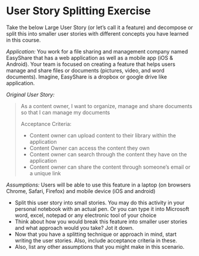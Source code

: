 # User Story Splitting Exercise

Take the below Large User Story (or let’s call it a feature) and decompose or split this into smaller user stories with different concepts you have learned in this course.

_Application:_ You work for a file sharing and management company named EasyShare that has a web application as well as a mobile app (iOS & Android). Your team is focused on creating a feature that helps users manage and share files or documents (pictures, video, and word documents). Imagine, EasyShare is a dropbox or google drive like application.

_Original User Story:_

> As a content owner,
> I want to organize, manage and share documents
> so that I can manage my documents
>
> Acceptance Criteria:
>
> - Content owner can upload content to their library within the application
> - Content Owner can access the content they own
> - Content owner can search through the content they have on the application
> - Content owner can share the content through someone’s email or a unique link

_Assumptions:_ Users will be able to use this feature in a laptop (on browsers Chrome, Safari, Firefox) and mobile device (iOS and android)

- Split this user story into small stories. You may do this activity in your personal notebook with an actual pen. Or you can type it into Microsoft word, excel, notepad or any electronic tool of your choice
- Think about how you would break this feature into smaller user stories and what approach would you take? Jot it down.
- Now that you have a splitting technique or approach in mind, start writing the user stories. Also, include acceptance criteria in these.
- Also, list any other assumptions that you might make in this scenario.
